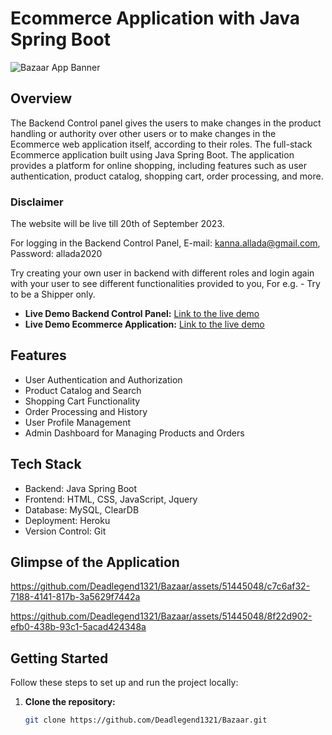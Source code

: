 # Ecommerce Application with Java Spring Boot

![Bazaar App Banner](https://github.com/Deadlegend1321/Bazaar/assets/51445048/767799a3-45cb-4cec-95d7-dfa9c5c413b9) <!-- Replace with an image that represents your app -->

## Overview

The Backend Control panel gives the users to make changes in the product handling or authority over other users or to make changes in the Ecommerce web application itself, according to their roles.
The full-stack Ecommerce application built using Java Spring Boot. The application provides a platform for online shopping, including features such as user authentication, product catalog, shopping cart, order processing, and more.

### Disclaimer
The website will be live till 20th of September 2023.

For logging in the Backend Control Panel, E-mail: kanna.allada@gmail.com, Password: allada2020

Try creating your own user in backend with different roles and login again with your user to see different functionalities provided to you, For e.g. - Try to be a Shipper only.

- **Live Demo Backend Control Panel:** [Link to the live demo](https://bazaar-admin-4104de4d8d2d.herokuapp.com/)
- **Live Demo Ecommerce Application:** [Link to the live demo](https://bazaar-a7ef40befd94.herokuapp.com/)

## Features

- User Authentication and Authorization
- Product Catalog and Search
- Shopping Cart Functionality
- Order Processing and History
- User Profile Management
- Admin Dashboard for Managing Products and Orders

## Tech Stack

- Backend: Java Spring Boot
- Frontend: HTML, CSS, JavaScript, Jquery
- Database: MySQL, ClearDB
- Deployment: Heroku
- Version Control: Git

## Glimpse of the Application
https://github.com/Deadlegend1321/Bazaar/assets/51445048/c7c6af32-7188-4141-817b-3a5629f7442a

https://github.com/Deadlegend1321/Bazaar/assets/51445048/8f22d902-efb0-438b-93c1-5acad424348a

## Getting Started

Follow these steps to set up and run the project locally:

1. **Clone the repository:**

   ```bash
   git clone https://github.com/Deadlegend1321/Bazaar.git
